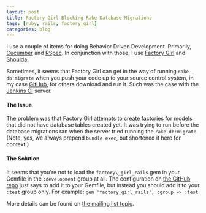 ```yaml
---
layout: post
title: Factory Girl Blocking Rake Database Migrations
tags: [ruby, rails, factory_girl]
categories: blog
---
```

I use a couple of items for doing Behavior Driven Development. Primarily, [Cucumber](http://cukes.info) and [RSpec](http://relishapp.com/rspec). In conjunction with those, I use [Factory Girl](https://github.com/thoughtbot/factory_girl) and [Shoulda](https://github.com/thoughtbot/shoulda-matchers).

Sometimes, it seems that Factory Girl can get in the way of running `rake db:migrate` when you push your code up to your source control system, in my case [GitHub](http://github.com), for others download and run it. Such was the case with the [Jenkins CI](http://jenkins-ci.org) server.

#### The Issue
The problem was that Factory Girl attempts to create factories for models that did not have database tables created yet. It was trying to run before the database migrations ran when the server tried running the `rake db:migrate`. (Note, yes, we always prepend `bundle exec`, but shortened it here for context.)

#### The Solution
It seems that you're not to load the `factory\_girl_rails` gem in your Gemfile in the `:development` group at all. The configuration on [the GitHub repo](https://github.com/thoughtbot/factory_girl_rails) just says to add it to your Gemfile, but instead you should add it to your `:test` group only. For example:
`gem 'factory_girl_rails', :group => :test`

More details can be found on [the mailing list topic](https://groups.google.com/d/topic/factory_girl/0RtdwiUIm5I/discussion).